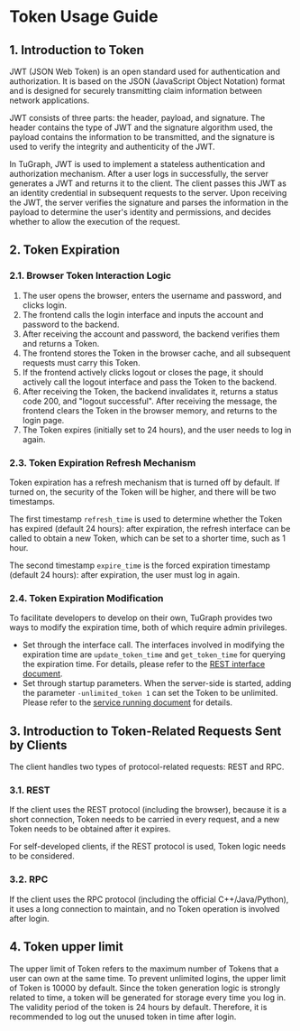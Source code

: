 # Token Usage Guide
## 1. Introduction to Token
JWT (JSON Web Token) is an open standard used for authentication and authorization. It is based on the JSON (JavaScript Object Notation) format and is designed for securely transmitting claim information between network applications.

JWT consists of three parts: the header, payload, and signature. The header contains the type of JWT and the signature algorithm used, the payload contains the information to be transmitted, and the signature is used to verify the integrity and authenticity of the JWT.

In TuGraph, JWT is used to implement a stateless authentication and authorization mechanism. After a user logs in successfully, the server generates a JWT and returns it to the client. The client passes this JWT as an identity credential in subsequent requests to the server. Upon receiving the JWT, the server verifies the signature and parses the information in the payload to determine the user's identity and permissions, and decides whether to allow the execution of the request.

## 2. Token Expiration
### 2.1. Browser Token Interaction Logic
1. The user opens the browser, enters the username and password, and clicks login.
2. The frontend calls the login interface and inputs the account and password to the backend.
3. After receiving the account and password, the backend verifies them and returns a Token.
4. The frontend stores the Token in the browser cache, and all subsequent requests must carry this Token.
5. If the frontend actively clicks logout or closes the page, it should actively call the logout interface and pass the Token to the backend.
6. After receiving the Token, the backend invalidates it, returns a status code 200, and "logout successful". After receiving the message, the frontend clears the Token in the browser memory, and returns to the login page.
7. The Token expires (initially set to 24 hours), and the user needs to log in again.
### 2.3. Token Expiration Refresh Mechanism
Token expiration has a refresh mechanism that is turned off by default. If turned on, the security of the Token will be higher, and there will be two timestamps.

The first timestamp `refresh_time` is used to determine whether the Token has expired (default 24 hours): after expiration, the refresh interface can be called to obtain a new Token, which can be set to a shorter time, such as 1 hour.

The second timestamp `expire_time` is the forced expiration timestamp (default 24 hours): after expiration, the user must log in again.

### 2.4. Token Expiration Modification
To facilitate developers to develop on their own, TuGraph provides two ways to modify the expiration time, both of which require admin privileges.

* Set through the interface call. The interfaces involved in modifying the expiration time are `update_token_time` and `get_token_time` for querying the expiration time. For details, please refer to the [REST interface document](../7.client-tools/9.restful-api-legacy.md).
* Set through startup parameters. When the server-side is started, adding the parameter `-unlimited_token 1` can set the Token to be unlimited. Please refer to the [service running document](../5.installation&running/7.tugraph-running.md) for details.
## 3. Introduction to Token-Related Requests Sent by Clients
The client handles two types of protocol-related requests: REST and RPC.

### 3.1. REST
If the client uses the REST protocol (including the browser), because it is a short connection, Token needs to be carried in every request, and a new Token needs to be obtained after it expires.

For self-developed clients, if the REST protocol is used, Token logic needs to be considered.

### 3.2. RPC
If the client uses the RPC protocol (including the official C++/Java/Python), it uses a long connection to maintain, and no Token operation is involved after login.

## 4. Token upper limit
The upper limit of Token refers to the maximum number of Tokens that a user can own at the same time. To prevent unlimited logins, the upper limit of Token is 10000 by default. Since the token generation logic is strongly related to time, a token will be generated for storage every time you log in. The validity period of the token is 24 hours by default. Therefore, it is recommended to log out the unused token in time after login.
